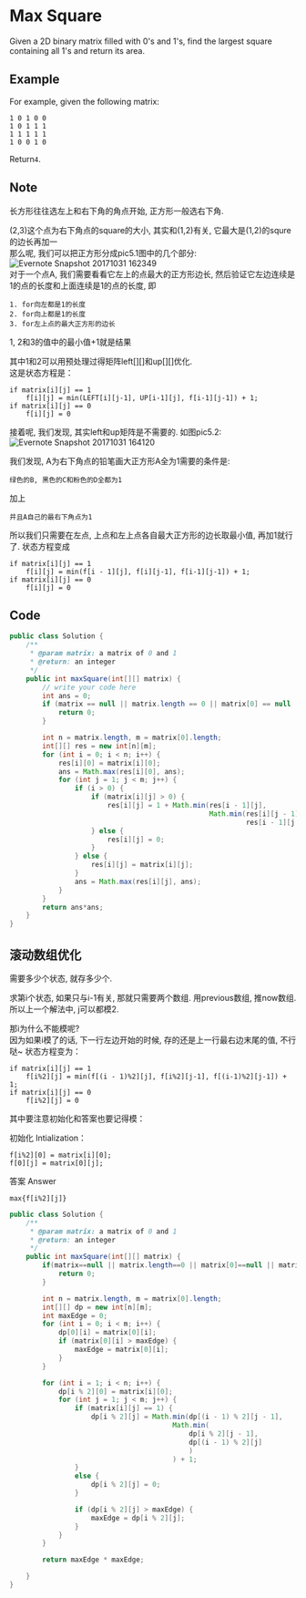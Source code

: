 # Max Square

Given a 2D binary matrix filled with 0's and 1's, find the largest square containing all 1's and return its area.

## Example

For example, given the following matrix:

```
1 0 1 0 0
1 0 1 1 1
1 1 1 1 1
1 0 0 1 0
```

Return`4`.

## Note

长方形往往选左上和右下角的角点开始, 正方形一般选右下角.

(2,3)这个点为右下角点的square的大小, 其实和(1,2)有关, 它最大是(1,2)的squre的边长再加一\
那么呢, 我们可以把正方形分成pic5.1图中的几个部分:\
![Evernote Snapshot 20171031 162349](https://stomachache007.files.wordpress.com/2017/10/evernote-snapshot-20171031-162349.png?w=300\&h=300)\
对于一个点A, 我们需要看看它左上的点最大的正方形边长, 然后验证它左边连续是1的点的长度和上面连续是1的点的长度, 即

```
1. for向左都是1的长度
2. for向上都是1的长度
3. for左上点的最大正方形的边长
```

1, 2和3的值中的最小值+1就是结果

其中1和2可以用预处理过得矩阵left\[]\[]和up\[]\[]优化.\
这是状态方程是：

```
if matrix[i][j] == 1
    f[i][j] = min(LEFT[i][j-1], UP[i-1][j], f[i-1][j-1]) + 1;
if matrix[i][j] == 0
    f[i][j] = 0
```

接着呢, 我们发现, 其实left和up矩阵是不需要的. 如图pic5.2:\
![Evernote Snapshot 20171031 164120](https://stomachache007.files.wordpress.com/2017/10/evernote-snapshot-20171031-164120.png?w=232\&h=300)

我们发现, A为右下角点的铅笔画大正方形A全为1需要的条件是:

```
绿色的B, 黑色的C和粉色的D全都为1
```

加上

```
并且A自己的最右下角点为1
```

所以我们只需要在左点, 上点和左上点各自最大正方形的边长取最小值, 再加1就行了. 状态方程变成

```
if matrix[i][j] == 1
    f[i][j] = min(f[i - 1][j], f[i][j-1], f[i-1][j-1]) + 1;
if matrix[i][j] == 0
    f[i][j] = 0
```

## Code

```java
public class Solution {
    /**
     * @param matrix: a matrix of 0 and 1
     * @return: an integer
     */
    public int maxSquare(int[][] matrix) {
        // write your code here
        int ans = 0;
        if (matrix == null || matrix.length == 0 || matrix[0] == null || matrix[0].length == 0) {
            return 0;
        }

        int n = matrix.length, m = matrix[0].length;
        int[][] res = new int[n][m];
        for (int i = 0; i < n; i++) {
            res[i][0] = matrix[i][0];
            ans = Math.max(res[i][0], ans);
            for (int j = 1; j < m; j++) {                 
                if (i > 0) {
                    if (matrix[i][j] > 0) {
                        res[i][j] = 1 + Math.min(res[i - 1][j], 
                                                 Math.min(res[i][j - 1], 
                                                          res[i - 1][j - 1]));
                    } else {
                        res[i][j] = 0;
                    }
                } else {
                    res[i][j] = matrix[i][j];
                }
                ans = Math.max(res[i][j], ans);
            }
        }
        return ans*ans;
    }
}
```

## 滚动数组优化 <a href="gun-dong-shu-zu-you-hua-1" id="gun-dong-shu-zu-you-hua-1"></a>

需要多少个状态, 就存多少个.

求第i个状态, 如果只与i-1有关, 那就只需要两个数组. 用previous数组, 推now数组.\
所以上一个解法中, j可以都模2.

那i为什么不能模呢?\
因为如果i模了的话, 下一行左边开始的时候, 存的还是上一行最右边末尾的值, 不行哒\~ 状态方程变为：

```
if matrix[i][j] == 1
    f[i%2][j] = min(f[(i - 1)%2][j], f[i%2][j-1], f[(i-1)%2][j-1]) + 1;
if matrix[i][j] == 0
    f[i%2][j] = 0
```

其中要注意初始化和答案也要记得模：

初始化 Intialization：

```
f[i%2][0] = matrix[i][0];
f[0][j] = matrix[0][j];
```

答案 Answer

```
max{f[i%2][j]}
```

```java
public class Solution {
    /**
     * @param matrix: a matrix of 0 and 1
     * @return: an integer
     */
    public int maxSquare(int[][] matrix) {
        if(matrix==null || matrix.length==0 || matrix[0]==null || matrix[0].length==0) {
            return 0;
        }

        int n = matrix.length, m = matrix[0].length;
        int[][] dp = new int[n][m];
        int maxEdge = 0;
        for (int i = 0; i < m; i++) {
            dp[0][i] = matrix[0][i];
            if (matrix[0][i] > maxEdge) {
                maxEdge = matrix[0][i];
            }
        }

        for (int i = 1; i < n; i++) {
            dp[i % 2][0] = matrix[i][0];
            for (int j = 1; j < m; j++) {
                if (matrix[i][j] == 1) {
                    dp[i % 2][j] = Math.min(dp[(i - 1) % 2][j - 1], 
                                        Math.min(
                                            dp[i % 2][j - 1],
                                            dp[(i - 1) % 2][j]
                                            )
                                        ) + 1;
                }
                else {
                    dp[i % 2][j] = 0;
                }

                if (dp[i % 2][j] > maxEdge) {
                    maxEdge = dp[i % 2][j];
                }
            }
        }

        return maxEdge * maxEdge;

    }
}
```
